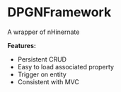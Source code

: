 # DPGNFramework
 A wrapper of nHinernate

<b>Features:</b><br>
- Persistent CRUD<br>
- Easy to load associated property<br>
- Trigger on entity<br>
- Consistent with MVC
